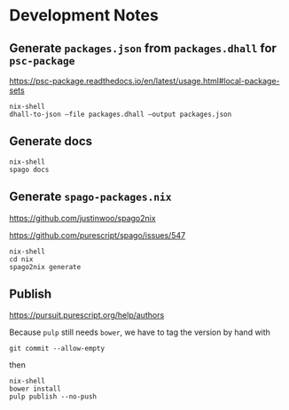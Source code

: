 # Development Notes

## Generate `packages.json` from `packages.dhall` for `psc-package`

https://psc-package.readthedocs.io/en/latest/usage.html#local-package-sets

```
nix-shell
dhall-to-json –file packages.dhall –output packages.json
```

## Generate docs

```
nix-shell
spago docs
```

## Generate `spago-packages.nix`

https://github.com/justinwoo/spago2nix

https://github.com/purescript/spago/issues/547

```
nix-shell
cd nix
spago2nix generate
```

## Publish

https://pursuit.purescript.org/help/authors

Because `pulp` still needs `bower`, we have to tag the version by hand with

```
git commit --allow-empty
```

then

```
nix-shell
bower install
pulp publish --no-push
```

